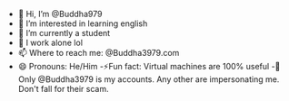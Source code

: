 - 👋 Hi, I’m @Buddha979
- 👀 I’m interested in learning english
- 🌱 I’m currently a student
- 💞️ I work alone lol
- 📫 Where to reach me: @Buddha3979.com
- 😄 Pronouns: He/Him
-⚡Fun fact: Virtual machines are 100% useful
-👤Only @Buddha3979 is my accounts. Any other are impersonating me. Don't fall for their scam.
